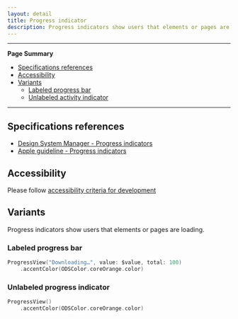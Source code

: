```yaml
---
layout: detail
title: Progress indicator
description: Progress indicators show users that elements or pages are loading
---
```


---

**Page Summary**

* [Specifications references](#specifications-references)
* [Accessibility](#accessibility)
* [Variants](#variants)
    * [Labeled progress bar](#labeled-progress-bar)
    * [Unlabeled activity indicator](#unlabeled-activity-indicator)

---

## Specifications references

- [Design System Manager - Progress indicators](https://system.design.orange.com/0c1af118d/p/5969ab-progress-indicator)
- [Apple guideline - Progress indicators](https://developer.apple.com/design/human-interface-guidelines/components/status/progress-indicators)

## Accessibility

Please follow [accessibility criteria for development](https://a11y-guidelines.orange.com/en/mobile/ios/)

## Variants

Progress indicators show users that elements or pages are loading.

### Labeled progress bar

```swift
ProgressView("Downloading…", value: $value, total: 100)
    .accentColor(ODSColor.coreOrange.color)
```

### Unlabeled progress indicator
```swift
ProgressView()
    .accentColor(ODSColor.coreOrange.color)
``` 
